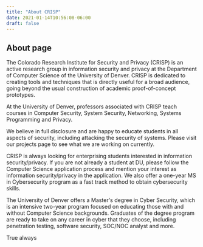 ```yaml
---
title: "About CRISP"
date: 2021-01-14T10:56:08-06:00
draft: false
---
```


## About page

The Colorado Research Institute for Security and Privacy (CRISP) is an active research group in information security and privacy at the Department of Computer Science of the University of Denver. CRISP is dedicated to creating tools and techniques that is directly useful for a broad audience, going beyond the usual construction of academic proof-of-concept prototypes.

At the University of Denver, professors associated with CRISP teach courses in Computer Security, System Security, Networking, Systems Programming and Privacy.

We believe in full disclosure and are happy to educate students in all aspects of security, including attacking the security of systems. Please visit our projects page to see what we are working on currently.

CRISP is always looking for enterprising students interested in information security/privacy. If you are not already a student at DU, please follow the Computer Science application process and mention your interest as information security/privacy in the application. We also offer a one-year MS in Cybersecurity program as a fast track method to obtain cybersecurity skills.

The University of Denver offers a Master's degree in Cyber Security, which is an intensive two-year program focused on educating those with and without Computer Science backgrounds. Graduates of the degree program are ready to take on any career in cyber that they choose, including penetration testing, software security, SOC/NOC analyst and more. 

True always
